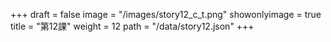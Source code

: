 +++
draft = false 
image = "/images/story12_c_t.png" 
showonlyimage = true 
title = "第12課" 
weight = 12 
path = "/data/story12.json" 
+++
